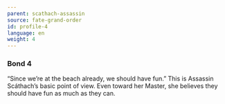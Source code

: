 ```yaml
---
parent: scathach-assassin
source: fate-grand-order
id: profile-4
language: en
weight: 4
---
```


### Bond 4

“Since we’re at the beach already, we should have fun.”
This is Assassin Scáthach’s basic point of view. Even toward her Master, she believes they should have fun as much as they can.
